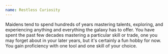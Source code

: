 ```yaml
---
name: Restless Curiosity
---
```

Maidens tend to spend hundreds of years mastering talents, exploring, and experiencing
anything and everything the galaxy has to offer. You have spent the past few decades mastering a
particular skill or trade, one you may forget about in your later years, but it's certainly a fun hobby for now.
You gain proficiency with one tool and one skill of your choice.
